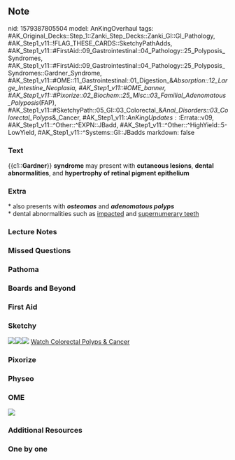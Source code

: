## Note
nid: 1579387805504
model: AnKingOverhaul
tags: #AK_Original_Decks::Step_1::Zanki_Step_Decks::Zanki_GI::GI_Pathology, #AK_Step1_v11::!FLAG_THESE_CARDS::SketchyPathAdds, #AK_Step1_v11::#FirstAid::09_Gastrointestinal::04_Pathology::25_Polyposis_Syndromes, #AK_Step1_v11::#FirstAid::09_Gastrointestinal::04_Pathology::25_Polyposis_Syndromes::Gardner_Syndrome, #AK_Step1_v11::#OME::11_Gastrointestinal::01_Digestion_&_Absorption::12_Large_Intestine_Neoplasia, #AK_Step1_v11::#OME_banner, #AK_Step1_v11::#Pixorize::02_Biochem::25_Misc::03_Familial_Adenomatous_Polyposis_(FAP), #AK_Step1_v11::#SketchyPath::05_GI::03_Colorectal_&_Anal_Disorders::03_Colorectal_Polyps_&_Cancer, #AK_Step1_v11::$AnKingUpdates::$Errata::v09, #AK_Step1_v11::^Other::^EXPN::JBadd, #AK_Step1_v11::^Other::^HighYield::5-LowYield, #AK_Step1_v11::^Systems::GI::JBadds
markdown: false

### Text
<div>
  {{c1::<b>Gardner</b>}} <b>syndrome</b> may present with
  <b>cutaneous lesions</b>, <b>dental abnormalities</b>, and
  <b style="">hypertrophy of retinal pigment epithelium</b>
</div>

### Extra
<div>
  * also presents with <i><b>osteomas</b></i> and <i><b>adenomatous
  polyps</b></i>
</div>* dental abnormalities such as <u>impacted</u> and
<u>supernumerary teeth</u>

### Lecture Notes


### Missed Questions


### Pathoma


### Boards and Beyond


### First Aid


### Sketchy
<img src="Screen%20Shot%202020-01-18%20at%205.53.13%20PM.JPG"
class="resizer"><img src=
"Screen%20Shot%202020-01-18%20at%205.53.20%20PM.JPG" class=
"resizer"><img src="Zoverall%20picture%20(47)_1566160514431.JPG"
class="resizer"> <a href=
"https://dashboard.sketchy.com/study/medical/courses/medical-pathophysiology/units/medical-pathophysiology-gi/videos/medical-pathophysiology-gi-colorectal-and-anal-disorders-colorectal-polyps-and-cancer?utm_source=anki&utm_medium=partnership&utm_campaign=february_update&utm_content=medical">
Watch Colorectal Polyps & Cancer</a>

### Pixorize


### Physeo


### OME
<div class="ome-widget">
  <a href="https://onlinemeded.org?ref=anki"><img src=
  "_OME_AnkiFlashcards_General_7.png"></a>
</div>

### Additional Resources


### One by one

